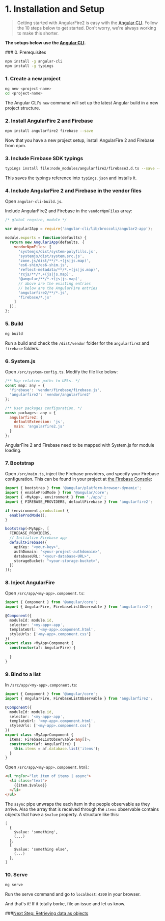 # 1. Installation and Setup

> Getting started with AngularFire2 is easy with the [Angular CLI](https://github.com/angular/angular-cli). Follow the 10 steps below to get started. Don't worry, we're always working to make this shorter.

**The setups below use the [Angular CLI](https://github.com/angular/angular-cli).**

### 0. Prerequisites

```bash
npm install -g angular-cli
npm install -g typings 
```

### 1. Create a new project

```bash
ng new <project-name>
cd <project-name>
```

The Angular CLI's `new` command will set up the latest Angular build in a new project structure.

### 2. Install AngularFire 2 and Firebase

```bash
npm install angularfire2 firebase --save
```

Now that you have a new project setup, install AngularFire 2 and Firebase from npm.

### 3. Include Firebase SDK typings

```bash
typings install file:node_modules/angularfire2/firebase3.d.ts --save --global && typings install
```

This saves the typings reference into `typings.json` and installs it.

### 4. Include AngularFire 2 and Firebase in the vendor files

Open `angular-cli-build.js`.

Include AngularFire2 and Firebase in the `vendorNpmFiles` array:

```js
/* global require, module */

var Angular2App = require('angular-cli/lib/broccoli/angular2-app');

module.exports = function(defaults) {
  return new Angular2App(defaults, {
    vendorNpmFiles: [
      'systemjs/dist/system-polyfills.js',
      'systemjs/dist/system.src.js',
      'zone.js/dist/**/*.+(js|js.map)',
      'es6-shim/es6-shim.js',
      'reflect-metadata/**/*.+(js|js.map)',
      'rxjs/**/*.+(js|js.map)',
      '@angular/**/*.+(js|js.map)',
      // above are the existing entries
      // below are the AngularFire entries
      'angularfire2/**/*.js',
      'firebase/*.js'      
    ]
  });
};
```

### 5. Build

```bash
ng build
```

Run a build and check the `/dist/vendor` folder for the `angularfire2` and `firebase` folders.

### 6. System.js

Open `/src/system-config.ts`. Modify the file like below:

```js
/** Map relative paths to URLs. */
const map: any = {
  'firebase': 'vendor/firebase/firebase.js',
  'angularfire2': 'vendor/angularfire2'
};

/** User packages configuration. */
const packages: any = {
  angularfire2: {
    defaultExtension: 'js',
    main: 'angularfire2.js'
  }
};
```

AngularFire 2 and Firebase need to be mapped with System.js for module loading.

### 7. Bootstrap

Open `/src/main.ts`, inject the Firebase providers, and specify your Firebase configuration. 
This can be found in your project at [the Firebase Console](https://console.firebase.google.com):

```ts
import { bootstrap } from '@angular/platform-browser-dynamic';
import { enableProdMode } from '@angular/core';
import { <MyApp>, environment } from './app/';
import { FIREBASE_PROVIDERS, defaultFirebase } from 'angularfire2';

if (environment.production) {
  enableProdMode();
}

bootstrap(<MyApp>, [
  FIREBASE_PROVIDERS,
  // Initialize Firebase app  
  defaultFirebase({
    apiKey: "<your-key>",
    authDomain: "<your-project-authdomain>",
    databaseURL: "<your-database-URL>",
    storageBucket: "<your-storage-bucket>",
  })
]);
```

### 8. Inject AngularFire

Open `/src/app/<my-app>.component.ts`:

```ts
import { Component } from '@angular/core';
import { AngularFire, FirebaseListObservable } from 'angularfire2';

@Component({
  moduleId: module.id,
  selector: '<my-app>-app',
  templateUrl: '<my-app>.component.html',
  styleUrls: ['<my-app>.component.css']
})
export class <MyApp>Component {
  constructor(af: AngularFire) {
    
  }
}

```

### 9. Bind to a list

In `/src/app/<my-app>.component.ts`:

```ts
import { Component } from '@angular/core';
import { AngularFire, FirebaseListObservable } from 'angularfire2';

@Component({
  moduleId: module.id,
  selector: '<my-app>-app',
  templateUrl: '<my-app>.component.html',
  styleUrls: ['<my-app>.component.css']
})
export class <MyApp>Component {
  items: FirebaseListObservable<any[]>;
  constructor(af: AngularFire) {
    this.items = af.database.list('items');
  }
}
```

Open `/src/app/<my-app>.component.html`:

```html
<ul *ngFor="let item of items | async">
  <li class="text">
    {{item.$value}}
  </li>
</ul>
```

The `async` pipe unwraps the each item in the people
observable as they arrive. Also the array that is received through the `items` observable contains objects that have a `$value` property. A structure like this:
```
[
  {
    $value: 'something',
    (...)
  },
  {
    $value: 'something else',
    (...)
  },
]
```

### 10. Serve

```bash
ng serve
```

Run the serve command and go to `localhost:4200` in your browser.

And that's it! If it totally borke, file an issue and let us know.

###[Next Step: Retrieving data as objects](2-retrieving-data-as-objects.md)
